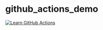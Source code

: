 # github_actions_demo
[![Learn GitHub Actions](https://github.com/chlos/github_actions_demo/actions/workflows/learn-github-actions.yml/badge.svg)](https://github.com/chlos/github_actions_demo/actions/workflows/learn-github-actions.yml)